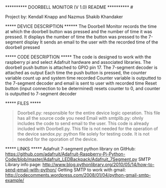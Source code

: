 ********** DOORBELL MONITOR (V 1.0) README ********** #

Project by: Kendall Knapp and Nazmus Shakib Khandaker

***** DEVICE DESCRIPTION ******
The Doorbell Monitor records the time at which the doorbell button was pressed and the number of time it was pressed.
It displays the number of time the button was pressed to the 7-segment display
It sends an email to the user with the recorded time of the doorbell pressed

***** CODE DESCRIPTION *****
The code is designed to work with the raspberry pi and select Adafruit hardware and associated libraries.
The doorbell push button is attached to GPIO pin 17. The 7-segment decoder is attached as output
Each time the push button is pressed, the counter variable count up and system time recorded
Counter variable is outputted to the 7-segment decoder and email is sent to user with recorded time
Reset button (input connection to be determined) resets counter to 0, and counter is outputted to 7-segment decoder

***** FILES *****
> Doorbell.py: responsible for the entire device logic operation. This file has all the source code you need
> Email with smtplib.py: ohnly includes the code to send email to the user. This code is already included with Doorbell.py. This file is not needed for the operation of the device
> sandox.py: python file solely for testing code. It is not needed for the oporation of the device.

***** LINKS *****
Adafruit 7-segment python library on GitHub: https://github.com/adafruit/Adafruit-Raspberry-Pi-Python-Code/blob/master/Adafruit_LEDBackpack/Adafruit_7Segment.py
SMTP Library info page: http://www.blog.pythonlibrary.org/2010/05/14/how-to-send-email-with-python/
Getting SMTP to work with gmail: http://codecomments.wordpress.com/2008/01/04/python-gmail-smtp-example/
